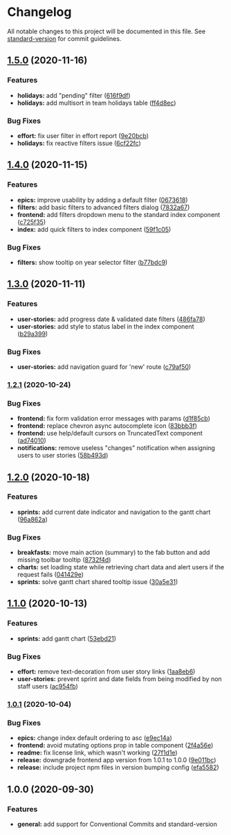 # Changelog

All notable changes to this project will be documented in this file. See [standard-version](https://github.com/conventional-changelog/standard-version) for commit guidelines.

## [1.5.0](https://github.com/pablolmedorado/temat/compare/v1.4.0...v1.5.0) (2020-11-16)


### Features

* **holidays:** add "pending" filter ([616f9df](https://github.com/pablolmedorado/temat/commit/616f9df75edeb8c284b5a1bf7fe488ab559ced87))
* **holidays:** add multisort in team holidays table ([ff4d8ec](https://github.com/pablolmedorado/temat/commit/ff4d8ec801e1ca2ecb6f25b1ecb71cec70eac7d5))


### Bug Fixes

* **effort:** fix user filter in effort report ([9e20bcb](https://github.com/pablolmedorado/temat/commit/9e20bcbace07b0515405079e1626c9216dc5a8ad))
* **holidays:** fix reactive filters issue ([6cf22fc](https://github.com/pablolmedorado/temat/commit/6cf22fc485a01bd44990c70f967ebc89712e33a0))

## [1.4.0](https://github.com/pablolmedorado/temat/compare/v1.3.0...v1.4.0) (2020-11-15)


### Features

* **epics:** improve usability by adding a default filter ([0673618](https://github.com/pablolmedorado/temat/commit/06736188bf4a7720d1280107821d961d50bf532a))
* **filters:** add basic filters to advanced filters dialog ([7832a67](https://github.com/pablolmedorado/temat/commit/7832a67c0b7187f509a0765864f381479696fbec))
* **frontend:** add filters dropdown menu to the standard index component ([c725f35](https://github.com/pablolmedorado/temat/commit/c725f35a0f27b0eedc3c48ef50830aca881627de))
* **index:** add quick filters to index component ([59f1c05](https://github.com/pablolmedorado/temat/commit/59f1c0582b92e77ab1a77cfa6f9cbb8f5bb00116))


### Bug Fixes

* **filters:** show tooltip on year selector filter ([b77bdc9](https://github.com/pablolmedorado/temat/commit/b77bdc9c6923beaba6e2421359e72c7e72ce4c60))

## [1.3.0](https://github.com/pablolmedorado/temat/compare/v1.2.1...v1.3.0) (2020-11-11)


### Features

* **user-stories:** add progress date & validated date filters ([486fa78](https://github.com/pablolmedorado/temat/commit/486fa78c414c65ff950bd0f1f7da5e8dd647470d))
* **user-stories:** add style to status label in the index component ([b29a399](https://github.com/pablolmedorado/temat/commit/b29a3991c15d3551b8596049d0205671bdd6bddb))


### Bug Fixes

* **user-stories:** add navigation guard for 'new' route ([c79af50](https://github.com/pablolmedorado/temat/commit/c79af503908a445dd9342496cec423eb764ce0df))

### [1.2.1](https://github.com/pablolmedorado/temat/compare/v1.2.0...v1.2.1) (2020-10-24)


### Bug Fixes

* **frontend:** fix form validation error messages with params ([d1f85cb](https://github.com/pablolmedorado/temat/commit/d1f85cb6d2bc9908ad0fd2e3e5e56f0bb211cdb9))
* **frontend:** replace chevron async autocomplete icon ([83bbb3f](https://github.com/pablolmedorado/temat/commit/83bbb3f3986e7312588d1a26aaafa23dce48d487))
* **frontend:** use help/default cursors on TruncatedText component ([ad74010](https://github.com/pablolmedorado/temat/commit/ad74010fc3952aed134659388938b78f2ce039bd))
* **notifications:** remove useless "changes" notification when assigning users to user stories ([58b493d](https://github.com/pablolmedorado/temat/commit/58b493d03c5915680416b02077f316f93128fb75))

## [1.2.0](https://github.com/pablolmedorado/temat/compare/v1.1.0...v1.2.0) (2020-10-18)


### Features

* **sprints:** add current date indicator and navigation to the gantt chart ([96a862a](https://github.com/pablolmedorado/temat/commit/96a862a2de46478ded710d875bdd2e085116f073))


### Bug Fixes

* **breakfasts:** move main action (summary) to the fab button and add missing toolbar tooltip ([8732f4d](https://github.com/pablolmedorado/temat/commit/8732f4de3d39d665daedf1be62fb52a16ce31736))
* **charts:** set loading state while retrieving chart data and alert users if the request fails ([041429e](https://github.com/pablolmedorado/temat/commit/041429e242b9f0ff3914e7776e96ce406ec7e682))
* **sprints:** solve gantt chart shared tooltip issue ([30a5e31](https://github.com/pablolmedorado/temat/commit/30a5e31a1f08c22fcc9627b33f409daa6352beb0))

## [1.1.0](https://github.com/pablolmedorado/temat/compare/v1.0.1...v1.1.0) (2020-10-13)


### Features

* **sprints:** add gantt chart ([53ebd21](https://github.com/pablolmedorado/temat/commit/53ebd21d9d2821155aa4daa26dfeb09a6bf14dd8))


### Bug Fixes

* **effort:** remove text-decoration from user story links ([1aa8eb6](https://github.com/pablolmedorado/temat/commit/1aa8eb6482f51536e2f4ba0344b8fba034081560))
* **user-stories:** prevent sprint and date fields from being modified by non staff users ([ac954fb](https://github.com/pablolmedorado/temat/commit/ac954fbfc8ae1b2c948d262b8c7896d3d8ccca7c))

### [1.0.1](https://github.com/pablolmedorado/temat/compare/v1.0.0...v1.0.1) (2020-10-04)


### Bug Fixes

* **epics:** change index default ordering to asc ([e9ec14a](https://github.com/pablolmedorado/temat/commit/e9ec14a0abcf4f7a6c9c5a87ccf5efffa4eb72c3))
* **frontend:** avoid mutating options prop in table component ([2f4a56e](https://github.com/pablolmedorado/temat/commit/2f4a56e2b0dbb7a78283d2d1bb040e7e3b49dda9))
* **readme:** fix license link, which wasn't working ([27f1d1e](https://github.com/pablolmedorado/temat/commit/27f1d1e5d0b3848b1a1b3ce99771e6dbd7d3784a))
* **release:** downgrade frontend app version from 1.0.1 to 1.0.0 ([9e011bc](https://github.com/pablolmedorado/temat/commit/9e011bce6d519f600e5b6f0bd651efbaad2438fc))
* **release:** include project npm files in version bumping config ([efa5582](https://github.com/pablolmedorado/temat/commit/efa5582b48f4cf18c5fae16057f7e388a3f50224))

## 1.0.0 (2020-09-30)


### Features

* **general:** add support for Conventional Commits and standard-version

